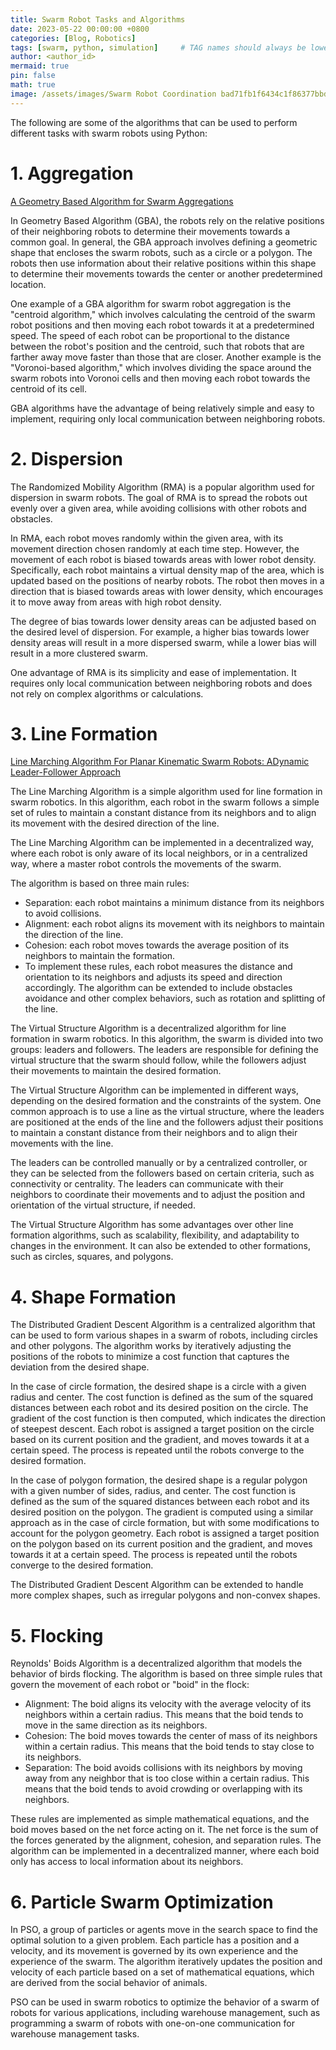 ```yaml
---
title: Swarm Robot Tasks and Algorithms
date: 2023-05-22 00:00:00 +0800
categories: [Blog, Robotics]
tags: [swarm, python, simulation]     # TAG names should always be lowercase
author: <author_id>
mermaid: true
pin: false
math: true
image: /assets/images/Swarm Robot Coordination bad71fb1f6434c1f86377bbde4e3c576/algo_thumbnail_2.jpg
---
```


The following are some of the algorithms that can be used to perform different tasks with swarm robots using Python:

# 1. Aggregation

[A Geometry Based Algorithm for Swarm Aggregations](https://www.researchgate.net/publication/272115378_A_Geometry_Based_Algorithm_for_Swarm_Aggregations)

In Geometry Based Algorithm (GBA), the robots rely on the relative positions of their neighboring robots to determine their movements towards a common goal. In general, the GBA approach involves defining a geometric shape that encloses the swarm robots, such as a circle or a polygon. The robots then use information about their relative positions within this shape to determine their movements towards the center or another predetermined location.

One example of a GBA algorithm for swarm robot aggregation is the "centroid algorithm," which involves calculating the centroid of the swarm robot positions and then moving each robot towards it at a predetermined speed. The speed of each robot can be proportional to the distance between the robot's position and the centroid, such that robots that are farther away move faster than those that are closer. Another example is the "Voronoi-based algorithm," which involves dividing the space around the swarm robots into Voronoi cells and then moving each robot towards the centroid of its cell.

GBA algorithms have the advantage of being relatively simple and easy to implement, requiring only local communication between neighboring robots.

# 2. Dispersion

The Randomized Mobility Algorithm (RMA) is a popular algorithm used for dispersion in swarm robots. The goal of RMA is to spread the robots out evenly over a given area, while avoiding collisions with other robots and obstacles.

In RMA, each robot moves randomly within the given area, with its movement direction chosen randomly at each time step. However, the movement of each robot is biased towards areas with lower robot density. Specifically, each robot maintains a virtual density map of the area, which is updated based on the positions of nearby robots. The robot then moves in a direction that is biased towards areas with lower density, which encourages it to move away from areas with high robot density.

The degree of bias towards lower density areas can be adjusted based on the desired level of dispersion. For example, a higher bias towards lower density areas will result in a more dispersed swarm, while a lower bias will result in a more clustered swarm.

One advantage of RMA is its simplicity and ease of implementation. It requires only local communication between neighboring robots and does not rely on complex algorithms or calculations.

# 3. Line Formation

[Line Marching Algorithm For Planar Kinematic Swarm Robots: ADynamic Leader-Follower Approach](https://www.researchgate.net/publication/351926428_Line_Marching_Algorithm_For_Planar_Kinematic_Swarm_Robots_A_Dynamic_Leader-Follower_Approach)

The Line Marching Algorithm is a simple algorithm used for line formation in swarm robotics. In this algorithm, each robot in the swarm follows a simple set of rules to maintain a constant distance from its neighbors and to align its movement with the desired direction of the line.

The Line Marching Algorithm can be implemented in a decentralized way, where each robot is only aware of its local neighbors, or in a centralized way, where a master robot controls the movements of the swarm.

The algorithm is based on three main rules:

- Separation: each robot maintains a minimum distance from its neighbors to avoid collisions.
- Alignment: each robot aligns its movement with its neighbors to maintain the direction of the line.
- Cohesion: each robot moves towards the average position of its neighbors to maintain the formation.
- To implement these rules, each robot measures the distance and orientation to its neighbors and adjusts its speed and direction accordingly. The algorithm can be extended to include obstacles avoidance and other complex behaviors, such as rotation and splitting of the line.

The Virtual Structure Algorithm is a decentralized algorithm for line formation in swarm robotics. In this algorithm, the swarm is divided into two groups: leaders and followers. The leaders are responsible for defining the virtual structure that the swarm should follow, while the followers adjust their movements to maintain the desired formation.

The Virtual Structure Algorithm can be implemented in different ways, depending on the desired formation and the constraints of the system. One common approach is to use a line as the virtual structure, where the leaders are positioned at the ends of the line and the followers adjust their positions to maintain a constant distance from their neighbors and to align their movements with the line.

The leaders can be controlled manually or by a centralized controller, or they can be selected from the followers based on certain criteria, such as connectivity or centrality. The leaders can communicate with their neighbors to coordinate their movements and to adjust the position and orientation of the virtual structure, if needed.

The Virtual Structure Algorithm has some advantages over other line formation algorithms, such as scalability, flexibility, and adaptability to changes in the environment. It can also be extended to other formations, such as circles, squares, and polygons.

# 4. Shape Formation

The Distributed Gradient Descent Algorithm is a centralized algorithm that can be used to form various shapes in a swarm of robots, including circles and other polygons. The algorithm works by iteratively adjusting the positions of the robots to minimize a cost function that captures the deviation from the desired shape.

In the case of circle formation, the desired shape is a circle with a given radius and center. The cost function is defined as the sum of the squared distances between each robot and its desired position on the circle. The gradient of the cost function is then computed, which indicates the direction of steepest descent. Each robot is assigned a target position on the circle based on its current position and the gradient, and moves towards it at a certain speed. The process is repeated until the robots converge to the desired formation.

In the case of polygon formation, the desired shape is a regular polygon with a given number of sides, radius, and center. The cost function is defined as the sum of the squared distances between each robot and its desired position on the polygon. The gradient is computed using a similar approach as in the case of circle formation, but with some modifications to account for the polygon geometry. Each robot is assigned a target position on the polygon based on its current position and the gradient, and moves towards it at a certain speed. The process is repeated until the robots converge to the desired formation.

The Distributed Gradient Descent Algorithm can be extended to handle more complex shapes, such as irregular polygons and non-convex shapes.

# 5. Flocking

Reynolds' Boids Algorithm is a decentralized algorithm that models the behavior of birds flocking. The algorithm is based on three simple rules that govern the movement of each robot or "boid" in the flock:

- Alignment: The boid aligns its velocity with the average velocity of its neighbors within a certain radius. This means that the boid tends to move in the same direction as its neighbors.
- Cohesion: The boid moves towards the center of mass of its neighbors within a certain radius. This means that the boid tends to stay close to its neighbors.
- Separation: The boid avoids collisions with its neighbors by moving away from any neighbor that is too close within a certain radius. This means that the boid tends to avoid crowding or overlapping with its neighbors.

These rules are implemented as simple mathematical equations, and the boid moves based on the net force acting on it. The net force is the sum of the forces generated by the alignment, cohesion, and separation rules. The algorithm can be implemented in a decentralized manner, where each boid only has access to local information about its neighbors.

# 6. Particle Swarm Optimization

In PSO, a group of particles or agents move in the search space to find the optimal solution to a given problem. Each particle has a position and a velocity, and its movement is governed by its own experience and the experience of the swarm. The algorithm iteratively updates the position and velocity of each particle based on a set of mathematical equations, which are derived from the social behavior of animals.

PSO can be used in swarm robotics to optimize the behavior of a swarm of robots for various applications, including warehouse management, such as programming a swarm of robots with one-on-one communication for warehouse management tasks.